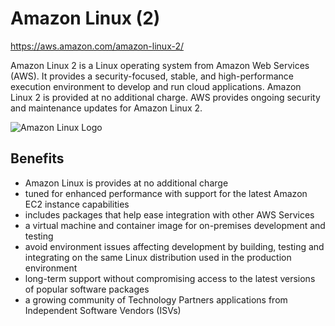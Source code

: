 # Amazon Linux (2)

https://aws.amazon.com/amazon-linux-2/

Amazon Linux 2 is a Linux operating system from Amazon Web Services (AWS). It provides a security-focused, stable, and high-performance execution environment to develop and run cloud applications. Amazon Linux 2 is provided at no additional charge. AWS provides ongoing security and maintenance updates for Amazon Linux 2.

![Amazon Linux Logo](https://d1.awsstatic.com/AmazonLinux/Amazon-Linux_logo_105x150.4eaa5b67982445554e032ef6cf5fcfa517902b75.png)


## Benefits

* Amazon Linux is provides at no additional charge
* tuned for enhanced performance with support for the latest Amazon EC2 instance capabilities
* includes packages that help ease integration with other AWS Services
* a virtual machine and container image for on-premises development and testing
* avoid environment issues affecting development by building, testing and integrating on the same Linux distribution used in the production environment
* long-term support without compromising access to the latest versions of popular software packages
* a growing community of Technology Partners applications from Independent Software Vendors (ISVs)
